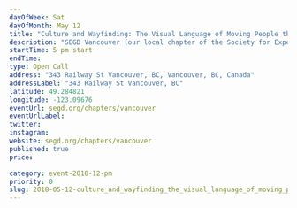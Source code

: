 ```yaml
---
dayOfWeek: Sat
dayOfMonth: May 12
title: "Culture and Wayfinding: The Visual Language of Moving People through Space"
description: "SEGD Vancouver (our local chapter of the Society for Experiential Graphic Design) will review the basic principles of wayfinding and explore the cultural implications of the language of signage, iconography and message in built environments.By SEGD Vancouver and SubCulture at Creative Coworkers."
startTime: 5 pm start 
endTime: 
type: Open Call
address: "343 Railway St Vancouver, BC, Vancouver, BC, Canada"
addressLabel: "343 Railway St Vancouver, BC"
latitude: 49.284821
longitude: -123.09676
eventUrl: segd.org/chapters/vancouver
eventUrlLabel: 
twitter: 
instagram: 
website: segd.org/chapters/vancouver
published: true
price: 

category: event-2018-12-pm
priority: 0
slug: 2018-05-12-culture_and_wayfinding_the_visual_language_of_moving_people_through_space
---
```

